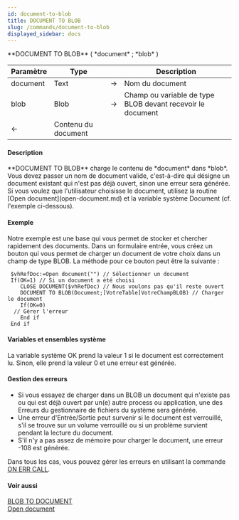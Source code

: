 ```yaml
---
id: document-to-blob
title: DOCUMENT TO BLOB
slug: /commands/document-to-blob
displayed_sidebar: docs
---
```


<!--REF #_command_.DOCUMENT TO BLOB.Syntax-->**DOCUMENT TO BLOB** ( *document* ; *blob* )<!-- END REF-->
<!--REF #_command_.DOCUMENT TO BLOB.Params-->
| Paramètre | Type |  | Description |
| --- | --- | --- | --- |
| document | Text | &rarr; | Nom du document |
| blob | Blob | &rarr; | Champ ou variable de type BLOB devant recevoir le document |
| &larr; | Contenu du document |

<!-- END REF-->

#### Description 

<!--REF #_command_.DOCUMENT TO BLOB.Summary-->**DOCUMENT TO BLOB** charge le contenu de *document* dans *blob*.<!-- END REF--> Vous devez passer un nom de document valide, c'est-à-dire qui désigne un document existant qui n'est pas déjà ouvert, sinon une erreur sera générée. Si vous voulez que l'utilisateur choisisse le document, utilisez la routine [Open document](open-document.md) et la variable système Document (cf. l'exemple ci-dessous). 

#### Exemple 

Notre exemple est une base qui vous permet de stocker et chercher rapidement des documents. Dans un formulaire entrée, vous créez un bouton qui vous permet de charger un document de votre choix dans un champ de type BLOB. La méthode pour ce bouton peut être la suivante :

```4d
 $vhRefDoc:=Open document("") // Sélectionner un document
 If(OK=1) // Si un document a été choisi
    CLOSE DOCUMENT($vhRefDoc) // Nous voulons pas qu'il reste ouvert
    DOCUMENT TO BLOB(Document;[VotreTable]VotreChampBLOB) // Charger le document
    If(OK=0)
  // Gérer l'erreur
    End if
 End if
```

#### Variables et ensembles système 

La variable système OK prend la valeur 1 si le document est correctement lu. Sinon, elle prend la valeur 0 et une erreur est générée.

#### Gestion des erreurs 

* Si vous essayez de charger dans un BLOB un document qui n'existe pas ou qui est déjà ouvert par un(e) autre process ou application, une des Erreurs du gestionnaire de fichiers du système sera générée.
* Une erreur d'Entrée/Sortie peut survenir si le document est verrouillé, s'il se trouve sur un volume verrouillé ou si un problème survient pendant la lecture du document.
* S'il n'y a pas assez de mémoire pour charger le document, une erreur -108 est générée.

Dans tous les cas, vous pouvez gérer les erreurs en utilisant la commande [ON ERR CALL](on-err-call.md).

#### Voir aussi 

[BLOB TO DOCUMENT](blob-to-document.md)  
[Open document](open-document.md)  